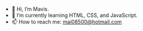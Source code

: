 - 👋 Hi, I’m Mavis.
- 🌱 I’m currently learning HTML, CSS, and JavaScript.
- 📫 How to reach me: mai08500@hotmail.com
